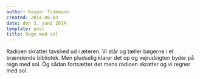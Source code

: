 ```yaml
---
author: Kasper Tidemann
created: 2014-06-03
date: den 3. juni 2014
template: post
title: Regn med sol
---
```


Radioen skratter tavshed ud i æteren. Vi står og tæller bøgerne i et brændende bibliotek. Men pludselig klarer det op og vejrudsigten byder på regn med sol. Og sådan fortsætter det mens radioen skratter og vi regner med sol.